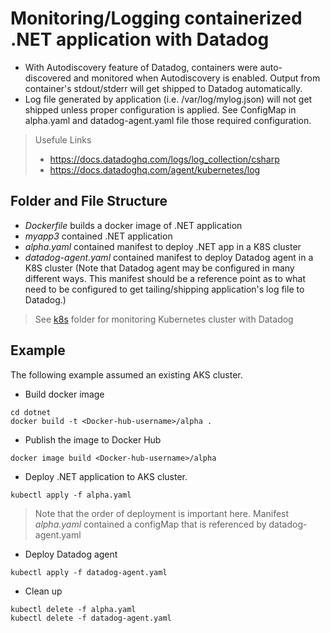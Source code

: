 # Monitoring/Logging containerized .NET application with Datadog

- With Autodiscovery feature of Datadog, containers were auto-discovered
and monitored when Autodiscovery is enabled. Output from container's stdout/stderr will get shipped to Datadog automatically.
- Log file generated by application (i.e. /var/log/mylog.json) will not get shipped unless proper configuration is applied. See ConfigMap in alpha.yaml and datadog-agent.yaml file those required configuration.

> Usefule Links
> - https://docs.datadoghq.com/logs/log_collection/csharp
> - https://docs.datadoghq.com/agent/kubernetes/log

## Folder and File Structure
 - *Dockerfile* builds a docker image of .NET application
 - *myapp3* contained .NET application
 - *alpha.yaml* contained manifest to deploy .NET app in a K8S cluster
 - *datadog-agent.yaml* contained manifest to deploy Datadog agent in a K8S cluster
   (Note that Datadog agent may be configured in many different ways. This manifest should be a reference point as to what need to be configured to get tailing/shipping application's log file to Datadog.)

> See [k8s](../k8s) folder for monitoring Kubernetes cluster with Datadog

## Example
The following example assumed an existing AKS cluster.

 - Build docker image
 ```
 cd dotnet
 docker build -t <Docker-hub-username>/alpha .
 ```

 - Publish the image to Docker Hub
 ```
 docker image build <Docker-hub-username>/alpha
 ```

 - Deploy .NET application to AKS cluster.
 ```
 kubectl apply -f alpha.yaml
 ```

> Note that the order of deployment is important here. Manifest *alpha.yaml* contained a configMap that is referenced by datadog-agent.yaml

 - Deploy Datadog agent
 ```
 kubectl apply -f datadog-agent.yaml
 ```

 - Clean up
 ```
 kubectl delete -f alpha.yaml
 kubectl delete -f datadog-agent.yaml
 ```
